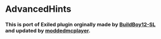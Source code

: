 # AdvancedHints

### This is port of Exiled plugin orginally made by [BuildBoy12-SL](https://github.com/BuildBoy12-SL/AdvancedHints) and updated by [moddedmcplayer](https://github.com/moddedmcplayer/AdvancedHints/tree/main).
